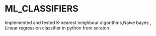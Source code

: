 # ML_CLASSIFIERS
Implemented and tested K-nearest neighbour algorithms,Naive bayes , Linear regression classifier in python from scratch
